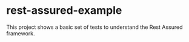 # rest-assured-example
This project shows a basic set of tests to understand the Rest Assured framework.